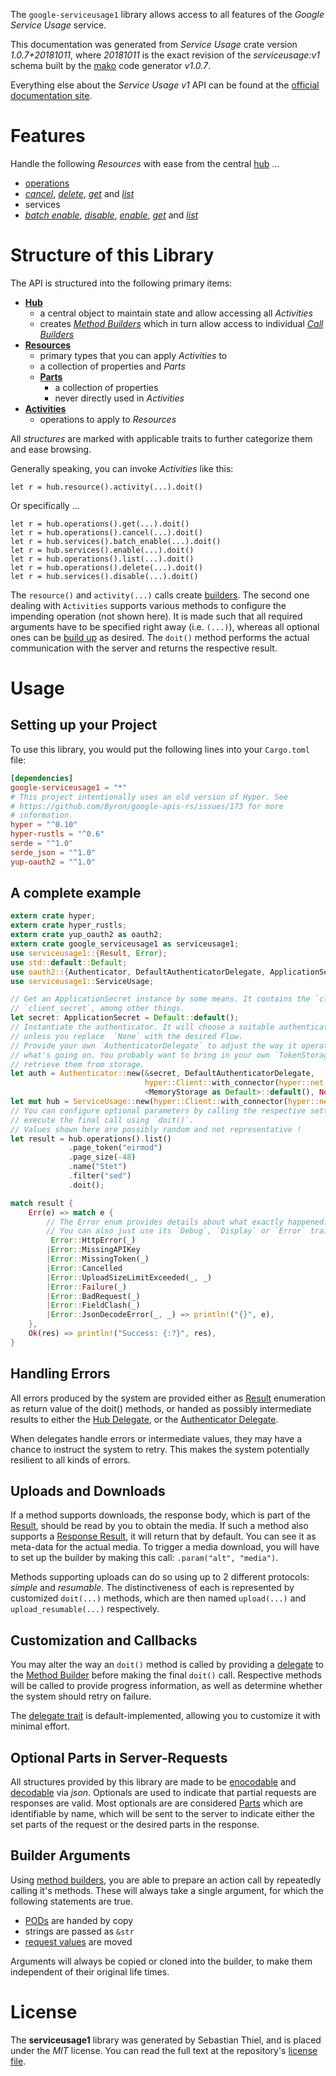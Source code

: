 <!---
DO NOT EDIT !
This file was generated automatically from 'src/mako/api/README.md.mako'
DO NOT EDIT !
-->
The `google-serviceusage1` library allows access to all features of the *Google Service Usage* service.

This documentation was generated from *Service Usage* crate version *1.0.7+20181011*, where *20181011* is the exact revision of the *serviceusage:v1* schema built by the [mako](http://www.makotemplates.org/) code generator *v1.0.7*.

Everything else about the *Service Usage* *v1* API can be found at the
[official documentation site](https://cloud.google.com/service-usage/).
# Features

Handle the following *Resources* with ease from the central [hub](https://docs.rs/google-serviceusage1/1.0.7+20181011/google_serviceusage1/struct.ServiceUsage.html) ... 

* [operations](https://docs.rs/google-serviceusage1/1.0.7+20181011/google_serviceusage1/struct.Operation.html)
 * [*cancel*](https://docs.rs/google-serviceusage1/1.0.7+20181011/google_serviceusage1/struct.OperationCancelCall.html), [*delete*](https://docs.rs/google-serviceusage1/1.0.7+20181011/google_serviceusage1/struct.OperationDeleteCall.html), [*get*](https://docs.rs/google-serviceusage1/1.0.7+20181011/google_serviceusage1/struct.OperationGetCall.html) and [*list*](https://docs.rs/google-serviceusage1/1.0.7+20181011/google_serviceusage1/struct.OperationListCall.html)
* services
 * [*batch enable*](https://docs.rs/google-serviceusage1/1.0.7+20181011/google_serviceusage1/struct.ServiceBatchEnableCall.html), [*disable*](https://docs.rs/google-serviceusage1/1.0.7+20181011/google_serviceusage1/struct.ServiceDisableCall.html), [*enable*](https://docs.rs/google-serviceusage1/1.0.7+20181011/google_serviceusage1/struct.ServiceEnableCall.html), [*get*](https://docs.rs/google-serviceusage1/1.0.7+20181011/google_serviceusage1/struct.ServiceGetCall.html) and [*list*](https://docs.rs/google-serviceusage1/1.0.7+20181011/google_serviceusage1/struct.ServiceListCall.html)




# Structure of this Library

The API is structured into the following primary items:

* **[Hub](https://docs.rs/google-serviceusage1/1.0.7+20181011/google_serviceusage1/struct.ServiceUsage.html)**
    * a central object to maintain state and allow accessing all *Activities*
    * creates [*Method Builders*](https://docs.rs/google-serviceusage1/1.0.7+20181011/google_serviceusage1/trait.MethodsBuilder.html) which in turn
      allow access to individual [*Call Builders*](https://docs.rs/google-serviceusage1/1.0.7+20181011/google_serviceusage1/trait.CallBuilder.html)
* **[Resources](https://docs.rs/google-serviceusage1/1.0.7+20181011/google_serviceusage1/trait.Resource.html)**
    * primary types that you can apply *Activities* to
    * a collection of properties and *Parts*
    * **[Parts](https://docs.rs/google-serviceusage1/1.0.7+20181011/google_serviceusage1/trait.Part.html)**
        * a collection of properties
        * never directly used in *Activities*
* **[Activities](https://docs.rs/google-serviceusage1/1.0.7+20181011/google_serviceusage1/trait.CallBuilder.html)**
    * operations to apply to *Resources*

All *structures* are marked with applicable traits to further categorize them and ease browsing.

Generally speaking, you can invoke *Activities* like this:

```Rust,ignore
let r = hub.resource().activity(...).doit()
```

Or specifically ...

```ignore
let r = hub.operations().get(...).doit()
let r = hub.operations().cancel(...).doit()
let r = hub.services().batch_enable(...).doit()
let r = hub.services().enable(...).doit()
let r = hub.operations().list(...).doit()
let r = hub.operations().delete(...).doit()
let r = hub.services().disable(...).doit()
```

The `resource()` and `activity(...)` calls create [builders][builder-pattern]. The second one dealing with `Activities` 
supports various methods to configure the impending operation (not shown here). It is made such that all required arguments have to be 
specified right away (i.e. `(...)`), whereas all optional ones can be [build up][builder-pattern] as desired.
The `doit()` method performs the actual communication with the server and returns the respective result.

# Usage

## Setting up your Project

To use this library, you would put the following lines into your `Cargo.toml` file:

```toml
[dependencies]
google-serviceusage1 = "*"
# This project intentionally uses an old version of Hyper. See
# https://github.com/Byron/google-apis-rs/issues/173 for more
# information.
hyper = "^0.10"
hyper-rustls = "^0.6"
serde = "^1.0"
serde_json = "^1.0"
yup-oauth2 = "^1.0"
```

## A complete example

```Rust
extern crate hyper;
extern crate hyper_rustls;
extern crate yup_oauth2 as oauth2;
extern crate google_serviceusage1 as serviceusage1;
use serviceusage1::{Result, Error};
use std::default::Default;
use oauth2::{Authenticator, DefaultAuthenticatorDelegate, ApplicationSecret, MemoryStorage};
use serviceusage1::ServiceUsage;

// Get an ApplicationSecret instance by some means. It contains the `client_id` and 
// `client_secret`, among other things.
let secret: ApplicationSecret = Default::default();
// Instantiate the authenticator. It will choose a suitable authentication flow for you, 
// unless you replace  `None` with the desired Flow.
// Provide your own `AuthenticatorDelegate` to adjust the way it operates and get feedback about 
// what's going on. You probably want to bring in your own `TokenStorage` to persist tokens and
// retrieve them from storage.
let auth = Authenticator::new(&secret, DefaultAuthenticatorDelegate,
                              hyper::Client::with_connector(hyper::net::HttpsConnector::new(hyper_rustls::TlsClient::new())),
                              <MemoryStorage as Default>::default(), None);
let mut hub = ServiceUsage::new(hyper::Client::with_connector(hyper::net::HttpsConnector::new(hyper_rustls::TlsClient::new())), auth);
// You can configure optional parameters by calling the respective setters at will, and
// execute the final call using `doit()`.
// Values shown here are possibly random and not representative !
let result = hub.operations().list()
             .page_token("eirmod")
             .page_size(-48)
             .name("Stet")
             .filter("sed")
             .doit();

match result {
    Err(e) => match e {
        // The Error enum provides details about what exactly happened.
        // You can also just use its `Debug`, `Display` or `Error` traits
         Error::HttpError(_)
        |Error::MissingAPIKey
        |Error::MissingToken(_)
        |Error::Cancelled
        |Error::UploadSizeLimitExceeded(_, _)
        |Error::Failure(_)
        |Error::BadRequest(_)
        |Error::FieldClash(_)
        |Error::JsonDecodeError(_, _) => println!("{}", e),
    },
    Ok(res) => println!("Success: {:?}", res),
}

```
## Handling Errors

All errors produced by the system are provided either as [Result](https://docs.rs/google-serviceusage1/1.0.7+20181011/google_serviceusage1/enum.Result.html) enumeration as return value of 
the doit() methods, or handed as possibly intermediate results to either the 
[Hub Delegate](https://docs.rs/google-serviceusage1/1.0.7+20181011/google_serviceusage1/trait.Delegate.html), or the [Authenticator Delegate](https://docs.rs/yup-oauth2/*/yup_oauth2/trait.AuthenticatorDelegate.html).

When delegates handle errors or intermediate values, they may have a chance to instruct the system to retry. This 
makes the system potentially resilient to all kinds of errors.

## Uploads and Downloads
If a method supports downloads, the response body, which is part of the [Result](https://docs.rs/google-serviceusage1/1.0.7+20181011/google_serviceusage1/enum.Result.html), should be
read by you to obtain the media.
If such a method also supports a [Response Result](https://docs.rs/google-serviceusage1/1.0.7+20181011/google_serviceusage1/trait.ResponseResult.html), it will return that by default.
You can see it as meta-data for the actual media. To trigger a media download, you will have to set up the builder by making
this call: `.param("alt", "media")`.

Methods supporting uploads can do so using up to 2 different protocols: 
*simple* and *resumable*. The distinctiveness of each is represented by customized 
`doit(...)` methods, which are then named `upload(...)` and `upload_resumable(...)` respectively.

## Customization and Callbacks

You may alter the way an `doit()` method is called by providing a [delegate](https://docs.rs/google-serviceusage1/1.0.7+20181011/google_serviceusage1/trait.Delegate.html) to the 
[Method Builder](https://docs.rs/google-serviceusage1/1.0.7+20181011/google_serviceusage1/trait.CallBuilder.html) before making the final `doit()` call. 
Respective methods will be called to provide progress information, as well as determine whether the system should 
retry on failure.

The [delegate trait](https://docs.rs/google-serviceusage1/1.0.7+20181011/google_serviceusage1/trait.Delegate.html) is default-implemented, allowing you to customize it with minimal effort.

## Optional Parts in Server-Requests

All structures provided by this library are made to be [enocodable](https://docs.rs/google-serviceusage1/1.0.7+20181011/google_serviceusage1/trait.RequestValue.html) and 
[decodable](https://docs.rs/google-serviceusage1/1.0.7+20181011/google_serviceusage1/trait.ResponseResult.html) via *json*. Optionals are used to indicate that partial requests are responses 
are valid.
Most optionals are are considered [Parts](https://docs.rs/google-serviceusage1/1.0.7+20181011/google_serviceusage1/trait.Part.html) which are identifiable by name, which will be sent to 
the server to indicate either the set parts of the request or the desired parts in the response.

## Builder Arguments

Using [method builders](https://docs.rs/google-serviceusage1/1.0.7+20181011/google_serviceusage1/trait.CallBuilder.html), you are able to prepare an action call by repeatedly calling it's methods.
These will always take a single argument, for which the following statements are true.

* [PODs][wiki-pod] are handed by copy
* strings are passed as `&str`
* [request values](https://docs.rs/google-serviceusage1/1.0.7+20181011/google_serviceusage1/trait.RequestValue.html) are moved

Arguments will always be copied or cloned into the builder, to make them independent of their original life times.

[wiki-pod]: http://en.wikipedia.org/wiki/Plain_old_data_structure
[builder-pattern]: http://en.wikipedia.org/wiki/Builder_pattern
[google-go-api]: https://github.com/google/google-api-go-client

# License
The **serviceusage1** library was generated by Sebastian Thiel, and is placed 
under the *MIT* license.
You can read the full text at the repository's [license file][repo-license].

[repo-license]: https://github.com/Byron/google-apis-rsblob/master/LICENSE.md
